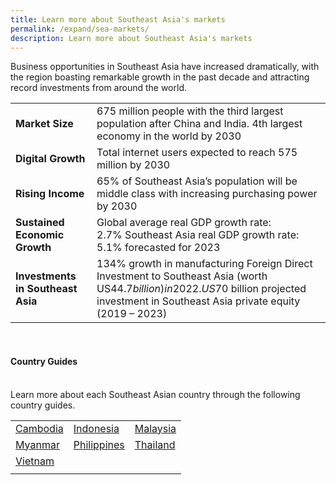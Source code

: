 ```yaml
---
title: Learn more about Southeast Asia's markets
permalink: /expand/sea-markets/
description: Learn more about Southeast Asia's markets
---
```

Business opportunities in Southeast Asia have increased dramatically, with the region boasting remarkable growth in the past decade and attracting record investments from around the world.



|  |  | 
| -------- | -------- | 
| <b>Market Size</b> |675 million people with the third largest population after China and India. 4th largest economy in the world by 2030 |
<b>Digital Growth</b> | Total internet users expected to reach 575 million by 2030 | 
<b>Rising Income</b> | 65% of Southeast Asia’s population will be middle class with increasing purchasing power by 2030| 
<b>Sustained Economic Growth</b> | Global average real GDP growth rate: 2.7% Southeast Asia real GDP growth rate: 5.1% forecasted for 2023| 
<b>Investments in Southeast Asia</b> |134% growth in manufacturing Foreign Direct Investment to Southeast Asia (worth US$44.7 billion) in 2022. US$70 billion projected investment in Southeast Asia private equity (2019 – 2023)| |  |  | 
<br>

<h4>Country Guides</h4><br>
Learn more about each Southeast Asian country through the following country guides.<br>

|  |  |  |
| -------- | -------- | -------- |
| [Cambodia](https://www.enterprisesg.gov.sg/overseas-markets/asia-pacific/cambodia/market-profile)<br> | [Indonesia](https://www.enterprisesg.gov.sg/overseas-markets/asia-pacific/indonesia/market-profile)<br> | [Malaysia](https://www.enterprisesg.gov.sg/overseas-markets/asia-pacific/malaysia/market-profile)<br>  |
| [Myanmar](https://www.enterprisesg.gov.sg/overseas-markets/asia-pacific/myanmar/market-profile)<br> | [Philippines](https://www.enterprisesg.gov.sg/overseas-markets/asia-pacific/philippines/market-profile)<br> |[Thailand](https://www.enterprisesg.gov.sg/overseas-markets/asia-pacific/thailand/market-profile)<br> |
| [Vietnam](https://www.enterprisesg.gov.sg/overseas-markets/asia-pacific/vietnam/market-profile)<br>  |  |  |
|  |  |  |